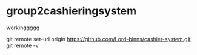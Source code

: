 # group2cashieringsystem


workinggggg

git remote set-url origin https://github.com/Lord-binns/cashier-system.git
git remote -v

